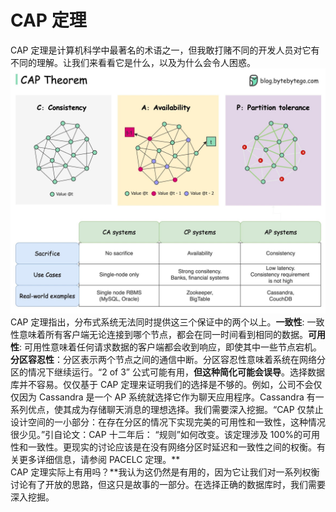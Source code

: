 # CAP 定理

CAP 定理是计算机科学中最著名的术语之一，但我敢打赌不同的开发人员对它有不同的理解。让我们来看看它是什么，以及为什么会令人困惑。![](../images/cap%20theorem.jpeg)CAP 定理指出，分布式系统无法同时提供这三个保证中的两个以上。**一致性**: 一致性意味着所有客户端无论连接到哪个节点，都会在同一时间看到相同的数据。**可用性**: 可用性意味着任何请求数据的客户端都会收到响应，即使其中一些节点宕机。**分区容忍性**：分区表示两个节点之间的通信中断。分区容忍性意味着系统在网络分区的情况下继续运行。“2 of 3” 公式可能有用，**但这种简化可能会误导**。选择数据库并不容易。仅仅基于 CAP 定理来证明我们的选择是不够的。例如，公司不会仅仅因为 Cassandra 是一个 AP 系统就选择它作为聊天应用程序。Cassandra 有一系列优点，使其成为存储聊天消息的理想选择。我们需要深入挖掘。“CAP 仅禁止设计空间的一小部分：在存在分区的情况下实现完美的可用性和一致性，这种情况很少见。”引自论文：CAP 十二年后： “规则”如何改变。该定理涉及 100%的可用性和一致性。更现实的讨论应该是在没有网络分区时延迟和一致性之间的权衡。有关更多详细信息，请参阅 PACELC 定理。**  
CAP 定理实际上有用吗？**我认为这仍然是有用的，因为它让我们对一系列权衡讨论有了开放的思路，但这只是故事的一部分。在选择正确的数据库时，我们需要深入挖掘。